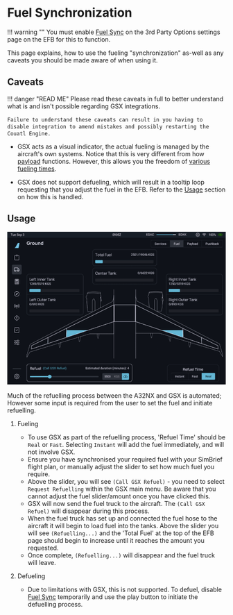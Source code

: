 # Fuel Synchronization

!!! warning ""
    You must enable [Fuel Sync](../../../common/flypados3/settings.md#3rd-party-options) on the 3rd Party Options settings page on the EFB for this to function.

This page explains, how to use the fueling "synchronization" as-well as any caveats you should be made aware of when using it.

## Caveats
!!! danger "READ ME"
    Please read these caveats in full to better understand what is and isn't possible regarding GSX integrations.

    Failure to understand these caveats can result in you having to disable integration to amend mistakes and possibly restarting the Couatl Engine.

- GSX acts as a visual indicator, the actual fueling is managed by the aircraft's own systems. Notice that this is very different from how [payload](payload.md) functions. However, this allows you the freedom of [various fueling times](#realism-settings-for-fuel-time).

- GSX does not support defueling, which will result in a tooltip loop requesting that you adjust the fuel in the EFB. Refer to the [Usage](#usage) section on how this is handled.

## Usage
![Fuel Start](../../assets/gsxintegration/gsx-fuel-start.png)

Much of the refuelling process between the A32NX and GSX is automated; However some input is required from the user to set the fuel and initiate refuelling.

1. Fueling
      - To use GSX as part of the refuelling process, 'Refuel Time' should be `Real` or `Fast`. Selecting `Instant` will add the fuel immediately, and will not involve GSX.
      - Ensure you have synchronised your required fuel with your SimBrief flight plan, or manually adjust the slider to set how much fuel you require.
      - Above the slider, you will see `(Call GSX Refuel)` - you need to select `Request Refuelling` within the GSX main menu. Be aware that you cannot adjust the fuel slider/amount once you have clicked this.
      - GSX will now send the fuel truck to the aircraft. The `(Call GSX Refuel)` will disappear during this process.
      - When the fuel truck has set up and connected the fuel hose to the aircraft it will begin to load fuel into the tanks. Above the slider you will see `(Refuelling...)` and the 'Total Fuel' at the top of the EFB page should begin to increase until it reaches the amount you requested.
      - Once complete, `(Refuelling...)` will disappear and the fuel truck will leave.

2. Defueling
     - Due to limitations with GSX, this is not supported. To defuel, disable [Fuel Sync](../../../common/flypados3/settings.md#3rd-party-options) temporarily and use the play button to initiate the defuelling process.